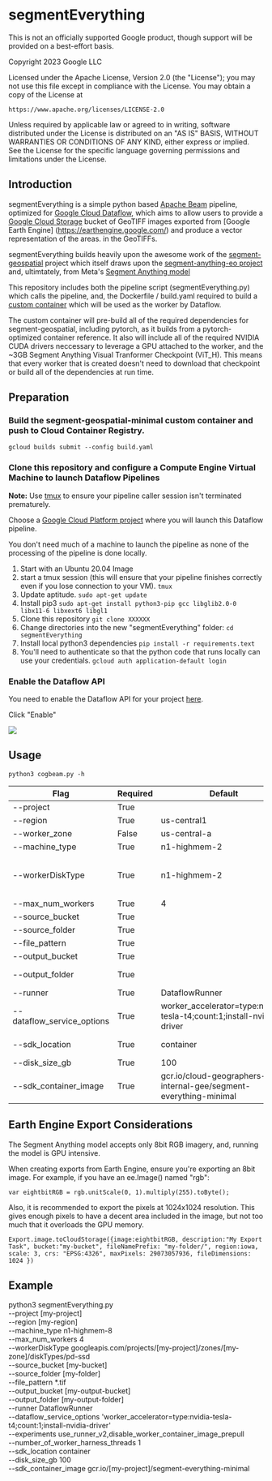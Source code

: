# segmentEverything

This is not an officially supported Google product, though support will be provided on a best-effort basis.

Copyright 2023 Google LLC

Licensed under the Apache License, Version 2.0 (the "License");
you may not use this file except in compliance with the License.
You may obtain a copy of the License at

    https://www.apache.org/licenses/LICENSE-2.0

Unless required by applicable law or agreed to in writing, software
distributed under the License is distributed on an "AS IS" BASIS,
WITHOUT WARRANTIES OR CONDITIONS OF ANY KIND, either express or implied.
See the License for the specific language governing permissions and
limitations under the License.

## Introduction

segmentEverything is a simple python based [Apache Beam](https://beam.apache.org/) pipeline, optimized for [Google Cloud Dataflow](https://cloud.google.com/dataflow), which aims to allow users to provide a [Google Cloud Storage](https://cloud.google.com/storage) bucket of GeoTIFF images exported from [Google Earth Engine] (https://earthengine.google.com/) and produce a vector representation of the areas. in the GeoTIFFs. 

segmentEverything builds heavily upon the awesome work of the [segment-geospatial](https://samgeo.gishub.org/) project which itself draws upon the [segment-anything-eo project](https://github.com/aliaksandr960/segment-anything-eo) and, ultimtately, from Meta's [Segment Anything model](https://github.com/aliaksandr960/segment-anything-eo)

This repository includes both the pipeline script (segmentEverything.py) which calls the pipeline, and, the Dockerfile / build.yaml required to build a [custom container](https://cloud.google.com/dataflow/docs/guides/using-custom-containers) which will be used as the worker by Dataflow. 

The custom container will pre-build all of the required dependencies for segment-geospatial, including pytorch, as it builds from a pytorch-optimized container reference. It also will include all of the required NVIDIA CUDA drivers neccessary to leverage a GPU attached to the worker, and the ~3GB Segment Anything Visual Tranformer Checkpoint (ViT_H). This means that every worker that is created doesn't need to download that checkpoint or build all of the dependencies at run time.

## Preparation

### Build the segment-geospatial-minimal custom container and push to Cloud Container Registry. 

`gcloud builds submit --config build.yaml
`

### Clone this repository and configure a Compute Engine Virtual Machine to launch Dataflow Pipelines
**Note:** Use [tmux](https://github.com/tmux/tmux/wiki) to ensure your pipeline caller session isn't terminated prematurely. 

Choose a [Google Cloud Platform project](https://cloud.google.com/resource-manager/docs/creating-managing-projects) where you will launch this Dataflow pipeline. 

You don't need much of a machine to launch the pipeline as none of the processing of the pipeline is done locally.

1. Start with an Ubuntu 20.04 Image
2. start a tmux session (this will ensure that your pipeline finishes correctly even if you lose connection to your VM). `tmux` 
3. Update aptitude. `sudo apt-get update`
4. Install pip3 `sudo apt-get install python3-pip gcc libglib2.0-0 libx11-6 libxext6 libgl1`
5. Clone this repository `git clone XXXXXX`
6. Change directories into the new "segmentEverything" folder: `cd segmentEverything `
7. Install local python3 dependencies `pip install -r requirements.text`
8. You'll need to authenticate so that the python code that runs locally can use your credentials. `gcloud auth application-default login`

### Enable the Dataflow API  

You need to enable the Dataflow API for your project [here](https://console.developers.google.com/apis/api/dataflow.googleapis.com/overview).

Click "Enable"

![](https://storage.googleapis.com/cogbeam-images/dataflowapi1.png)

## Usage

`python3 cogbeam.py -h`

| Flag              | Required | Default       | Description                                                                                                                        |
|-------------------|----------|---------------|------------------------------------------------------------------------------------------------------------------------------------|
| --project         |True      |               | Specify GCP project where pipeline will run and usage will be billed  
| --region         | True      | us-central1    | The GCP region in which the pipeline will run.
| --worker_zone         | False      | us-central-a    | The GCP zone in which the pipeline will run
| --machine_type         | True      | n1-highmem-2    | The Compute Engine machine type to use for each worker.
| --workerDiskType         | True      | n1-highmem-2    | The type of Persistent Disk to use, specified by a full URL of the disk type resource. For example, use compute.googleapis.com/projects/PROJECT/zones/ZONE/diskTypes/pd-ssd to specify an SSD Persistent Disk. 
| --max_num_workers         | True      | 4    | The maximum number of workers to scale to in the Dataflow pipeline.
| --source_bucket         | True      |     | GCS Source Bucket ONLY (no folders) e.g. "bucket_name"
| --source_folder         | True      |     | GCS Bucket folder(s) e.g. "folder_level1/folder_level2"
| --file_pattern         | True      |     | File pattern to search e.g. "*.tif"
| --output_bucket         | True      |     | GCS Output Bucket ONLY (no folders) e.g. "bucket_name" for Exports
| --output_folder         | True      |     | GCS Output Bucket folder(s) e.g. "folder_level1/folder_level2" for Outputs - can be blank for root of bucket
| --runner         | True      |  DataflowRunner   | Run the pipeline locally or via Dataflow
| --dataflow_service_options         | True      |  worker_accelerator=type:nvidia-tesla-t4;count:1;install-nvidia-driver   | Configure the GPU Requirement
| --sdk_location         | True      |  container   | Where to pull the Beam SDK from, you want it to come from the custom container
| --disk_size_gb         | True      |  100   | The size of the worker harddrive
| --sdk_container_image         | True      |  gcr.io/cloud-geographers-internal-gee/segment-everything-minimal   | Custom Container Location


## Earth Engine Export Considerations

The Segment Anything model accepts only 8bit RGB imagery, and, running the model is GPU intensive. 

When creating exports from Earth Engine, ensure you're exporting an 8bit image. For example, if you have an ee.Image() named "rgb":

`var eightbitRGB = rgb.unitScale(0, 1).multiply(255).toByte();`

Also, it is recommended to export the pixels at 1024x1024 resolution. This gives enough pixels to have a decent area included in the image, but not too much that it overloads the GPU memory. 

`Export.image.toCloudStorage({image:eightbitRGB,
  description:"My Export Task", bucket:"my-bucket",
  fileNamePrefix: "my-folder/",
  region:iowa,
  scale: 3,
  crs: "EPSG:4326",
  maxPixels: 29073057936,
  fileDimensions: 1024
})`

## Example

python3 segmentEverything.py \
--project [my-project] \
--region [my-region] \
--machine_type n1-highmem-8	 \
--max_num_workers 4 \
--workerDiskType googleapis.com/projects/[my-project]/zones/[my-zone]/diskTypes/pd-ssd \
--source_bucket [my-bucket] \
--source_folder [my-folder] \
--file_pattern *.tif \
--output_bucket [my-output-bucket] \
--output_folder [my-output-folder] \
--runner DataflowRunner \
--dataflow_service_options 'worker_accelerator=type:nvidia-tesla-t4;count:1;install-nvidia-driver' \
--experiments use_runner_v2,disable_worker_container_image_prepull \
--number_of_worker_harness_threads 1 \
--sdk_location container \
--disk_size_gb 100 \
--sdk_container_image gcr.io/[my-project]/segment-everything-minimal 



